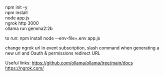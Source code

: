 npm init -y <br>
npm install <br>
node app.js <br>
ngrok http 3000 <br>
ollama run gemma2:2b <br>

to run:
npm install
node --env-file=.env app.js

change ngrok url in event subscription, slash command when generating a new url and Oauth & permissions redirect URL



Useful links:
https://github.com/ollama/ollama/tree/main/docs <br>
https://ngrok.com/ <br>
